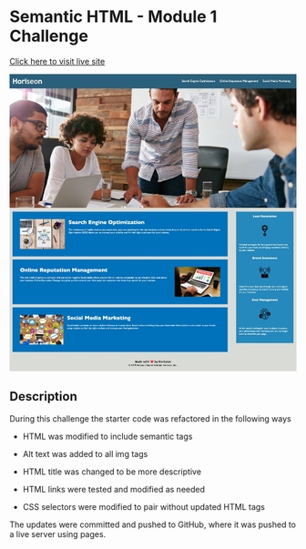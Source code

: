 # Semantic HTML - Module 1 Challenge

[Click here to visit live site](https://zachshouts.github.io/semantic-html/)

![Placeholder](./assets/images/challenge-1-webpage.jpg)

## Description

During this challenge the starter code was refactored in the following ways

* HTML was modified to include semantic tags

* Alt text was added to all img tags

* HTML title was changed to be more descriptive

* HTML links were tested and modified as needed

* CSS selectors were modified to pair without updated HTML tags

The updates were committed and pushed to GitHub, where it was pushed to a live server using pages.